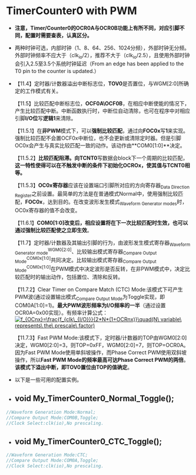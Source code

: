 # TimerCounter0 with PWM

- **注意，Timer/Counter0的OCR0A与OCR0B功能上有所不同，对应引脚不同，配置时需要查表，认真区分。**

- 两种时钟可选，内部时钟（1、8、64、256、1024分频），外部时钟无分频。外部时钟频率不应大于（clk<sub>io</sub>/2），推荐不大于（clk<sub>io</sub>/2.5），且使用外部时钟会引入2.5至3.5个系统时钟延迟（From an edge has been applied to the T0 pin to the counter is updated.）

- 【11.4】定时器/计数器溢出中断标志位，**TOV0**是否置位，与WGM[2:0]所确定的工作模式有关。

  【11.5】比较匹配中断标志位，**OCF0A\OCF0B**，在相应中断使能的情况下，产生比较匹配中断。中断函数执行时，中断位自动清除，也可在程序中对相应引脚**I/O位**写**逻辑1**来清除。

  【11.5.1】在**非PWM**模式下，可以**强制比较匹配**，通过向**FOC0x**写**1**来实现。强制比较匹配不会置OCF0x中断位，也不会更新或清除定时器。但是引脚OC0x会产生与真实比较匹配一致的动作。该动作由**COM0[1:0]**决定。

  【11.5.2】**比较匹配阻滞。**向**TCNT0**写数据会block下一个周期的比较匹配，**这一特性使得可以在不触发中断的条件下初始化OCROx，使其值与TCNT0相等。**

  【11.5.3】**OC0x寄存器**应该在设置端口引脚所对应的方向寄存器<sub>Data Direction Register</sub>之前设置。最简单的方法是在普通模式Normal中，使用强制比较匹配，**FOC0x**，达到目的。在改变波形发生模式<sub>Waveform Generator modes</sub>时，OC0x寄存器的值不会改变。

  【11.6.1】**COM0[1:0]**改变后，相应设置将在下一次比较匹配时生效，也可以通过**强制比较匹配使之立即生效**。

  【11.7】定时器/计数器及其输出引脚的行为，由波形发生模式寄存器<sub>Waveform Generator mode</sub><sup>WGM0[2:0]</sup>、比较输出模式寄存器<sub>Compare Output Mode</sub><sup>COM0x[1:0]</sup>共同决定。比较输出模式寄存器<sub>Compare Output Mode</sub><sup>COM0x[1:0]</sup>在PWM模式中决定波形是否反转，在非PWM模式中，决定比较匹配时的输出动作，包括置位、清除和反转。

  【11.7.2】Clear Timer on Compare Match (CTC) Mode:该模式下可产生PWM波(通过设置输出模式<sub>Compare Output Mode</sub>为Toggle实现，即COM0A[1:0]=1)。**最大PWM波形频率为I/O频率的一半**（通过设置OCR0A=0x00实现）。有频率计算公式：
  <a href="https://www.codecogs.com/eqnedit.php?latex=f_{OCnx}=\frac{f_{clk\_{I/O}}}{2*N*(1&plus;OCRnx)}\quad(N\&space;variable\&space;represents\&space;the\&space;prescale\&space;factor)" target="_blank"><img src="https://latex.codecogs.com/gif.latex?f_{OCnx}=\frac{f_{clk\_{I/O}}}{2*N*(1&plus;OCRnx)}\quad(N\&space;variable\&space;represents\&space;the\&space;prescale\&space;factor)" title="f_{OCnx}=\frac{f_{clk\_{I/O}}}{2*N*(1+OCRnx)}\quad(N\ variable\ represents\ the\ prescale\ factor)" /></a>

  【11.7.3】Fast PWM Mode:该模式下，定时器/计数器的TOP由WGM0[2:0]决定，WGM0[2:0]=3，则TOP=0xFF，WGM0[2:0]=7，则TOP=OCR0A。因为Fast PWM Mode使用单斜坡操作，而Phase Correct PWM使用双斜坡操作，所以**Fast PWM Mode的频率最高可达Phase Correct PWM的两倍**。**该模式下溢出中断，即TOV0置位由TOP的值确定**。

- 以下是一些可用的配置实例。

- ## void My_TimerCounter0_Normal_Toggle();

```c
//Waveform Generation Mode:Normal;
//Compare Output Mode:COM0B,Toggle;
//Clock Select:clk(io),No prescaling.
```

- ## void My_TimerCounter0_CTC_Toggle();

```c
//Waveform Generation Mode:CTC;
//Compare Output Mode:COM0A,Toggle;
//Clock Select:clk(io),No prescaling.
```
